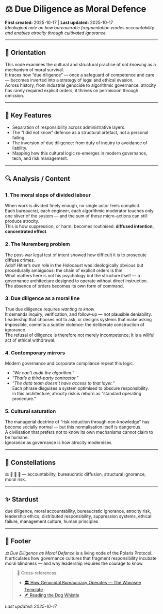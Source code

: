 # ⚖️ Due Diligence as Moral Defence  
**First created:** 2025-10-17 | **Last updated:** 2025-10-17  
*Ideological note on how bureaucratic fragmentation erodes accountability and enables atrocity through cultivated ignorance.*

---

## 🧭 Orientation  
This node examines the cultural and structural practice of *not knowing* as a mechanism of moral survival.  
It traces how “due diligence” — once a safeguard of competence and care — becomes inverted into a strategy of legal and ethical evasion.  
Across history, from industrial genocide to algorithmic governance, atrocity has rarely required explicit orders; it thrives on permission through omission.

---

## 🧩 Key Features  
- Separation of responsibility across administrative layers.  
- The “I did not know” defence as a structural artefact, not a personal failing.  
- The inversion of due diligence: from duty of inquiry to avoidance of liability.  
- Mapping how this cultural logic re-emerges in modern governance, tech, and risk management.

---

## 🔍 Analysis / Content  
### 1. The moral slope of divided labour  
When work is divided finely enough, no single actor feels complicit.  
Each bureaucrat, each engineer, each algorithmic moderator touches only one sliver of the system — and the sum of those micro-actions can still produce atrocity.  
This is how suppression, or harm, becomes routinised: **diffused intention, concentrated effect**.

### 2. The Nuremberg problem  
The post-war legal test of intent showed how difficult it is to prosecute diffuse crimes.  
Adolf Hitler’s own role in the Holocaust was ideologically obvious but procedurally ambiguous: the chain of explicit orders is thin.  
What matters here is not his psychology but the structure itself — a governance architecture designed to operate without direct instruction.  
The absence of orders becomes its own form of command.

### 3. Due diligence as a moral line  
True due diligence requires *wanting to know*.  
It demands inquiry, verification, and follow-up — not plausible deniability.  
Leadership that chooses not to ask, or designs systems that make asking impossible, commits a subtler violence: the deliberate construction of ignorance.  
The refusal of diligence is therefore not merely incompetence; it is a willful act of ethical withdrawal.

### 4. Contemporary mirrors  
Modern governance and corporate compliance repeat this logic.  
- *“We can’t audit the algorithm.”*  
- *“That’s a third-party contractor.”*  
- *“The data team doesn’t have access to that layer.”*  
Each phrase disguises a system optimised to obscure responsibility.  
In this architecture, atrocity risk is reborn as “standard operating procedure.”

### 5. Cultural saturation  
The managerial doctrine of “risk reduction through non-knowledge” has become socially normal — but this normalisation itself is dangerous.  
A civilisation that prefers not to know its own mechanisms cannot claim to be humane.  
Ignorance as governance is how atrocity modernises.

---

## 🌌 Constellations  
⚖️ 🧠 🧿 🔮 — accountability, bureaucratic diffusion, structural ignorance, moral risk.

---

## ✨ Stardust  
due diligence, moral accountability, bureaucratic ignorance, atrocity risk, leadership ethics, distributed responsibility, suppression systems, ethical failure, management culture, human principles  

---

## 🏮 Footer  
*⚖️ Due Diligence as Moral Defence* is a living node of the Polaris Protocol.  
It articulates how governance cultures that fragment responsibility incubate moral blindness — and why leadership requires the courage to know.  

> 📡 Cross-references:  
> - [🏛️ How Genocidal Bureaucracy Operates — The Wannsee Template](🏛️_how_genocidal_bureaucracy_operates_the_wannsee_template.md)  
> - [🪶 Reading the Dog Whistle](🪶_reading_the_dog_whistle.md)  

_Last updated: 2025-10-17_
